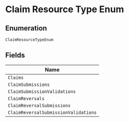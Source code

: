 
# Claim Resource Type Enum

## Enumeration

`ClaimResourceTypeEnum`

## Fields

| Name |
|  --- |
| `Claims` |
| `ClaimSubmissions` |
| `ClaimSubmissionValidations` |
| `ClaimReversals` |
| `ClaimReversalSubmissions` |
| `ClaimReversalSubmissionValidations` |

